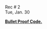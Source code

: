 
<div class="recitation">
<div class="column_date">
<p markdown="block">
        
Rec # 2 <br> 
Tue, Jan. 30
        
</p>          
</div>
    
<div class="column_recitation">
<p markdown="block">

 
        
[__Bullet Proof Code.__](https://docs.google.com/document/d/1CwxKhrl7sm56_VGljq9qBBjFYNoARxVZ-Bp3cgZNthc/edit?usp=sharing) 



</p>        
</div>
    
</div>
